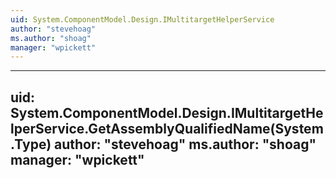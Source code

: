 ```yaml
---
uid: System.ComponentModel.Design.IMultitargetHelperService
author: "stevehoag"
ms.author: "shoag"
manager: "wpickett"
---
```


---
uid: System.ComponentModel.Design.IMultitargetHelperService.GetAssemblyQualifiedName(System.Type)
author: "stevehoag"
ms.author: "shoag"
manager: "wpickett"
---
